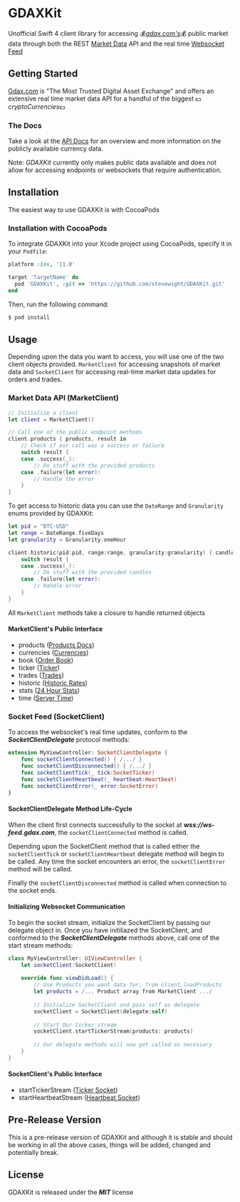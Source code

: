# GDAXKit
  Unofficial Swift 4 client library for accessing 💰*[gdax.com's](https://www.gdax.com)*💰 public market data through both the REST [Market Data](https://docs.gdax.com/#market-data) API and the real time [Websocket Feed](https://docs.gdax.com/#websocket-feed)
  
## Getting Started
  [Gdax.com](https://www.gdax.com) is "The Most Trusted Digital Asset Exchange" and offers an extensive real time market data API for a handful of the biggest 💵*cryptoCurrencies*💵
  
### The Docs
  Take a look at the [API Docs](https://docs.gdax.com/) for an overview and more information on the publicly available currency data.  
  
Note: *GDAXKit* currently only makes public data available and does not allow for accessing endpoints or websockets that require authentication.

## Installation
The easiest way to use GDAXKit is with CocoaPods

### Installation with CocoaPods
To integrate GDAXKit into your Xcode project using CocoaPods, specify it in your `Podfile`:

```ruby
platform :ios, '11.0'

target 'TargetName' do
  pod 'GDAXKit', :git => 'https://github.com/stevewight/GDAXKit.git'
end
```

Then, run the following command:

```bash
$ pod install
```
  
## Usage
  Depending upon the data you want to access, you will use one of the two client objects provided.  ``MarketClient`` for accessing snapshots of market data and ``SocketClient`` for accessing real-time market data updates for orders and trades.
  
### Market Data API (MarketClient)
```swift
// Initialize a client
let client = MarketClient()

// Call one of the public endpoint methods
client.products { products, result in
	// Check if our call was a success or failure
	switch result {
	case .success(_):
		// Do stuff with the provided products
	case .failure(let error):
		// Handle the error
	}
}

```
To get access to historic data you can use the ```DateRange``` and ```Granularity``` enums provided by GDAXKit:

```swift
let pid = "BTC-USD"
let range = DateRange.fiveDays
let granularity = Granularity.oneHour

client.historic(pid:pid, range:range, granularity:granularity) { candles, result in
	switch result {
	case .success(_):
		// Do stuff with the provided candles
	case .failure(let error):
		// Handle error
	}
}
```

All ``MarketClient`` methods take a closure to handle returned objects

#### MarketClient's Public Interface

* products ([Products Docs](https://docs.gdax.com/#products))
* currencies ([Currencies](https://docs.gdax.com/#currencies))
* book ([Order Book](https://docs.gdax.com/#get-product-order-book))
* ticker ([Ticker](https://docs.gdax.com/#get-product-ticker))
* trades ([Trades](https://docs.gdax.com/#get-trades))
* historic ([Historic Rates](https://docs.gdax.com/#get-historic-rates))
* stats ([24 Hour Stats](https://docs.gdax.com/#get-24hr-stats))
* time ([Server Time](https://docs.gdax.com/#time))

### Socket Feed (SocketClient)
To access the websocket's real time updates, conform to the ***SocketClientDelegate*** protocol methods:

```swift
extension MyViewController: SocketClientDelegate {
	func socketClientConnected() { /.../ }
	func socketClientDisconnected() { /.../ }
	func socketClientTick(_ tick:SocketTicker)
  	func socketClientHeartbeat(_ heartbeat:Heartbeat)
   	func socketClientError(_ error:SocketError)
}
```
#### SocketClientDelegate Method Life-Cycle
When the client first connects successfully to the socket at ***wss://ws-feed.gdax.com***, the ```socketClientConnected``` method is called.

Depending upon the SocketClient method that is called either the ```socketClientTick``` or ```socketClientHeartbeat``` delegate method will begin to be called.  Any time the socket encounters an error, the ```socketClientError``` method will be called.

Finally the ```socketClientDisconnected``` method is called when connection to the socket ends.

#### Initializing Websocket Communication

To begin the socket stream, initialize the SocketClient by passing our delegate object in.  Once you have initiliazed the SocketClient, and conformed to the ***SocketClientDelegate*** methods above, call one of the start stream methods:

```swift
class MyViewController: UIViewController {
	let socketClient:SocketClient!
	
	override func viewDidLoad() {
		// Use Products you want data for, from client.loadProducts
		let products = /... Product array from MarketClient .../
	
		// Initialize SocketClient and pass self as delegate
		socketClient = SocketClient(delegate:self)
		
		// Start Our ticker stream
		socketClient.startTickerStream(products: products)
		
		// Our delegate methods will now get called as necessary
	}
}
```

#### SocketClient's Public Interface

* startTickerStream ([Ticker Socket](https://docs.gdax.com/#the-code-classprettyprinttickercode-channel))
* startHeartbeatStream ([Heartbeat Socket](https://docs.gdax.com/#the-code-classprettyprintheartbeatcode-channel))

## Pre-Release Version
This is a pre-release version of GDAXKit and although it is stable and should be working in all the above cases, things will be added, changed and potentially break.

## License
GDAXKit is released under the _***MIT***_ license
